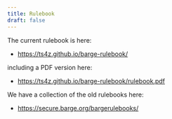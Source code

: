 ```yaml
---
title: Rulebook
draft: false
---
```


The current rulebook is here:

* https://ts4z.github.io/barge-rulebook/

including a PDF version here:

* https://ts4z.github.io/barge-rulebook/rulebook.pdf

We have a collection of the old rulebooks here:

* https://secure.barge.org/bargerulebooks/
